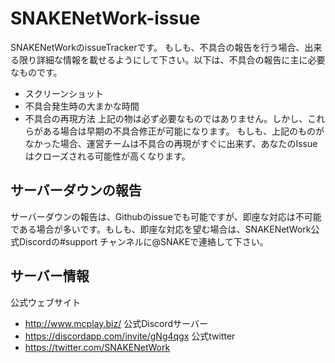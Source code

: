 # SNAKENetWork-issue
SNAKENetWorkのissueTrackerです。
もしも、不具合の報告を行う場合、出来る限り詳細な情報を載せるようにして下さい。以下は、不具合の報告に主に必要なものです。
- スクリーンショット
- 不具合発生時の大まかな時間
- 不具合の再現方法
上記の物は必ず必要なものではありません。しかし、これらがある場合は早期の不具合修正が可能になります。
もしも、上記のものがなかった場合、運営チームは不具合の再現がすぐに出来ず、あなたのIssueはクローズされる可能性が高くなります。

## サーバーダウンの報告
サーバーダウンの報告は、Githubのissueでも可能ですが、即座な対応は不可能である場合が多いです。もしも、即座な対応を望む場合は、SNAKENetWork公式Discordの#support チャンネルに@SNAKEで連絡して下さい。

## サーバー情報
公式ウェブサイト
- http://www.mcplay.biz/
公式Discordサーバー
- https://discordapp.com/invite/gNg4qgx
公式twitter
- https://twitter.com/SNAKENetWork
